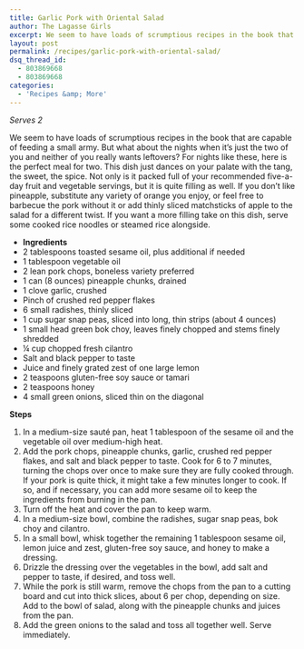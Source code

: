 ```yaml
---
title: Garlic Pork with Oriental Salad
author: The Lagasse Girls
excerpt: We seem to have loads of scrumptious recipes in the book that are capable of feeding a small army. But what about the nights when it’s just the two of you and neither of you really wants leftovers? For nights like these, here is the perfect meal for two. This dish just dances on your palate with the tang, the sweet, the spice. Not only is it packed full of your recommended five-a-day fruit and vegetable servings, but it is quite filling as well. If you don’t like pineapple, substitute any variety of orange you enjoy, or feel free to barbecue the pork without it or add thinly sliced matchsticks of apple to the salad for a different twist. If you want a more filling take on this dish, serve some cooked rice noodles or steamed rice alongside.
layout: post
permalink: /recipes/garlic-pork-with-oriental-salad/
dsq_thread_id:
  - 803869668
  - 803869668
categories:
  - 'Recipes &amp; More'
---
```

*Serves 2*

We seem to have loads of scrumptious recipes in the book that are capable of feeding a small army. But what about the nights when it’s just the two of you and neither of you really wants leftovers? For nights like these, here is the perfect meal for two. This dish just dances on your palate with the tang, the sweet, the spice. Not only is it packed full of your recommended five-a-day fruit and vegetable servings, but it is quite filling as well. If you don’t like pineapple, substitute any variety of orange you enjoy, or feel free to barbecue the pork without it or add thinly sliced matchsticks of apple to the salad for a different twist. If you want a more filling take on this dish, serve some cooked rice noodles or steamed rice alongside.

  * **Ingredients**
  * 2 tablespoons toasted sesame oil, plus additional if needed
  * 1 tablespoon vegetable oil
  * 2 lean pork chops, boneless variety preferred
  * 1 can (8 ounces) pineapple chunks, drained
  * 1 clove garlic, crushed
  * Pinch of crushed red pepper flakes
  * 6 small radishes, thinly sliced
  * 1 cup sugar snap peas, sliced into long, thin strips (about 4 ounces)
  * 1 small head green bok choy, leaves finely chopped and stems finely shredded
  * ¼ cup chopped fresh cilantro
  * Salt and black pepper to taste
  * Juice and finely grated zest of one large lemon
  * 2 teaspoons gluten-free soy sauce or tamari
  * 2 teaspoons honey
  * 4 small green onions, sliced thin on the diagonal

**Steps**

  1. In a medium-size sauté pan, heat 1 tablespoon of the sesame oil and the vegetable oil over medium-high heat.
  2. Add the pork chops, pineapple chunks, garlic, crushed red pepper flakes, and salt and black pepper to taste. Cook for 6 to 7 minutes, turning the chops over once to make sure they are fully cooked through. If your pork is quite thick, it might take a few minutes longer to cook. If so, and if necessary, you can add more sesame oil to keep the ingredients from burning in the pan.
  3. Turn off the heat and cover the pan to keep warm.
  4. In a medium-size bowl, combine the radishes, sugar snap peas, bok choy and cilantro.
  5. In a small bowl, whisk together the remaining 1 tablespoon sesame oil, lemon juice and zest, gluten-free soy sauce, and honey to make a dressing.
  6. Drizzle the dressing over the vegetables in the bowl, add salt and pepper to taste, if desired, and toss well.
  7. While the pork is still warm, remove the chops from the pan to a cutting board and cut into thick slices, about 6 per chop, depending on size. Add to the bowl of salad, along with the pineapple chunks and juices from the pan.
  8. Add the green onions to the salad and toss all together well. Serve immediately.